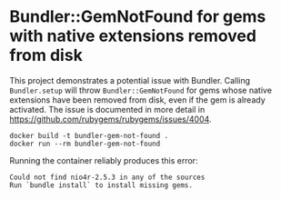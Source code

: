 # Bundler::GemNotFound for gems with native extensions removed from disk

This project demonstrates a potential issue with Bundler. Calling `Bundler.setup` will throw `Bundler::GemNotFound` for gems whose native extensions have been removed from disk, even if the gem is already activated. The issue is documented in more detail in https://github.com/rubygems/rubygems/issues/4004.

```
docker build -t bundler-gem-not-found .
docker run --rm bundler-gem-not-found
```

Running the container reliably produces this error:

```
Could not find nio4r-2.5.3 in any of the sources
Run `bundle install` to install missing gems.
```

